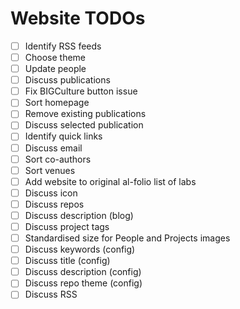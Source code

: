# Website TODOs

- [ ] Identify RSS feeds
- [ ] Choose theme
- [ ] Update people
- [ ] Discuss publications
- [ ] Fix BIGCulture button issue
- [ ] Sort homepage
- [ ] Remove existing publications
- [ ] Discuss selected publication
- [ ] Identify quick links
- [ ] Discuss email
- [ ] Sort co-authors
- [ ] Sort venues
- [ ] Add website to original al-folio list of labs
- [ ] Discuss icon
- [ ] Discuss repos
- [ ] Discuss description (blog)
- [ ] Discuss project tags
- [ ] Standardised size for People and Projects images
- [ ] Discuss keywords (config)
- [ ] Discuss title (config)
- [ ] Discuss description (config)
- [ ] Discuss repo theme (config)
- [ ] Discuss RSS
